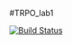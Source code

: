 #TRPO_lab1

[![Build Status](https://travis-ci.org/HeeyNick/geometry.svg?branch=master)](https://travis-ci.org/github/HeeyNick/geometry/builds/691846932)
